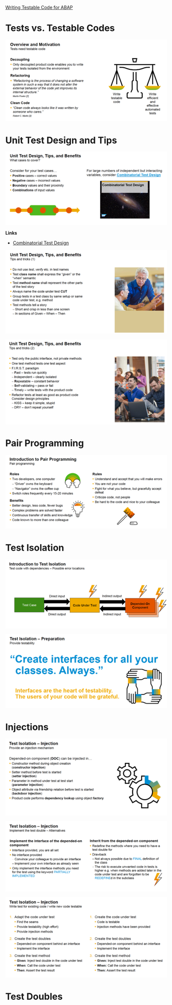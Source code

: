 <!-- TITLE: Writing Testable Code for ABAP -->
<!-- SUBTITLE: Some best practices and guidelines from this Open SAP course -->

[Writing Testable Code for ABAP](https://open.sap.com/courses/wtc1)
# Tests vs. Testable Codes
![Tests Need Testable Codes](/uploads/abap/tests-need-testable-codes.png "Tests Need Testable Codes")
# Unit Test Design and Tips
![What Cases To Cover](/uploads/abap/what-cases-to-cover.png "What Cases To Cover")

**Links**

- [Combinatorial Test Design](https://www.youtube.com/playlist?list=PLQeClR5qhUI_jkEnQV3LQOoY73SbySWyA)

![Tips And Tricks](/uploads/abap/tips-and-tricks.png "Tips And Tricks")

![Tips And Tricks 2](/uploads/abap/tips-and-tricks-2.png "Tips And Tricks 2")

# Pair Programming
![Pair Programming](/uploads/abap/pair-programming.png "Pair Programming")
# Test Isolation
![Test Isolation](/uploads/abap/test-isolation.png "Test Isolation")

![Create Interface Always](/uploads/abap/create-interface-always.png "Create Interface Always")

# Injections

![Injections](/uploads/abap/injections.png "Injections")

![Test Doubles](/uploads/abap/test-doubles.png "Test Doubles")

![Write Testable Codes](/uploads/abap/write-testable-codes.png "Write Testable Codes")

# Test Doubles
